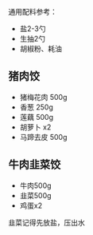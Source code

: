 

通用配料参考：

- 盐2-3勺
- 生抽2勺
- 胡椒粉、耗油



## 猪肉饺

- 猪梅花肉 500g
- 香葱 250g
- 莲藕 500g
- 胡萝卜 x2
- 马蹄去皮 500g

## 牛肉韭菜饺

- 牛肉500g
- 韭菜500g
- 鸡蛋x2

韭菜记得先放盐，压出水